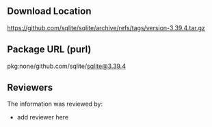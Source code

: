 ## Download Location

https://github.com/sqlite/sqlite/archive/refs/tags/version-3.39.4.tar.gz

## Package URL (purl)

pkg:none/github.com/sqlite/sqlite@3.39.4

## Reviewers

The information was reviewed by:

* add reviewer here
